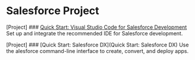# Salesforce Project

[Project] ### [Quick Start: Visual Studio Code for Salesforce Development](https://trailhead.salesforce.com/content/learn/projects/quickstart-vscode-salesforce?trailmix_creator_id=rodrigolucas&trailmix_slug=salesforce-dx-and-visual-studio-code)
    Set up and integrate the recommended IDE for Salesforce development.

[Project] ### [Quick Start: Salesforce DX](Quick Start: Salesforce DX)
    Use the alesforce command-line interface to create, convert, and deploy apps.

